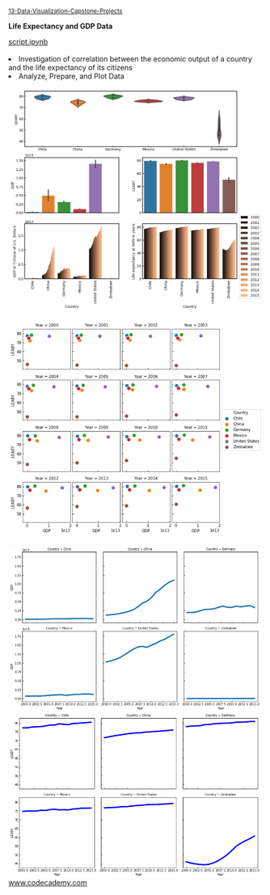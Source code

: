 <sub><a href="https://github.com/stefanm-git/Data-Science/tree/master/13-Data-Visualization-Capstone-Projects">13-Data-Visualization-Capstone-Projects</a></sub>

**Life Expectancy and GDP Data**
<div style="float:left">
<a href="global_data_capstone_project.ipynb">
script.ipynb </a></br></br>
<li>Investigation of correlation between the economic output of a country and the life expectancy of its citizens</li>
<li>Analyze, Prepare, and Plot Data</li></br>
<img src="img/overview_plot.png" alt="img" width="800px"></br></br>
<img src="img/GDP_LEABY.png" alt="img" width="800px" "></br></br>
<img src="img/GDP.png" alt="img" width="800px" align="left"></br></br></br></br>
<img src="img/LEABY.png" alt="img" width="800px" align="left">

</div>

</br></br></br></br></br></br></br></br></br></br></br></br></br></br></br></br></br></br></br></br></br></br></br></br>

</br></br></br></br></br></br></br></br></br></br>
www.codecademy.com


